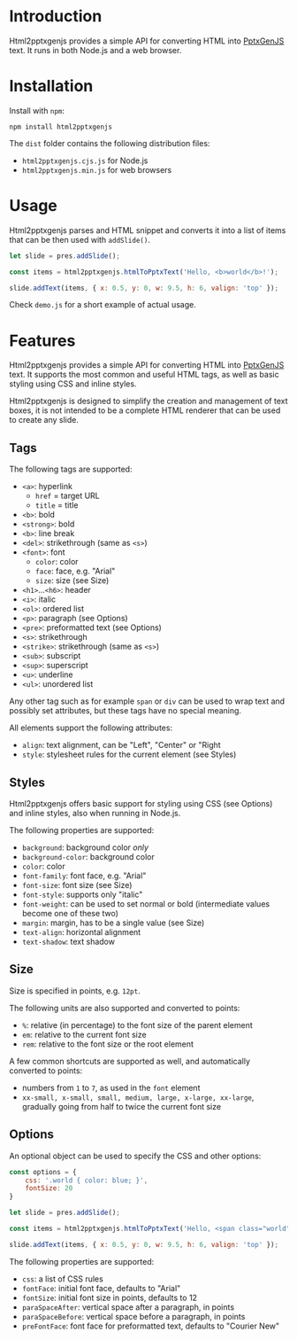 # Introduction 
Html2pptxgenjs provides a simple API for converting HTML into [PptxGenJS](https://github.com/gitbrent/PptxGenJS) text. It runs in both Node.js and a web browser.

# Installation
Install with ```npm```:

```npm install html2pptxgenjs```

The ```dist``` folder contains the following distribution files:
- ```html2pptxgenjs.cjs.js``` for Node.js
- ```html2pptxgenjs.min.js``` for web browsers

# Usage
Html2pptxgenjs parses and HTML snippet and converts it into a list of items that can be then used with ```addSlide()```.

``` js
let slide = pres.addSlide();

const items = html2pptxgenjs.htmlToPptxText('Hello, <b>world</b>!');

slide.addText(items, { x: 0.5, y: 0, w: 9.5, h: 6, valign: 'top' });
```

Check ```demo.js``` for a short example of actual usage.

# Features
Html2pptxgenjs provides a simple API for converting HTML into [PptxGenJS](https://github.com/gitbrent/PptxGenJS) text. It supports the most common and useful HTML tags, as well as basic styling using CSS and inline styles.

Html2pptxgenjs is designed to simplify the creation and management of text boxes, it is not intended to be a complete HTML renderer that can be used to create any slide.

## Tags
The following tags are supported:
- ```<a>```: hyperlink
    - ```href``` = target URL
    - ```title``` = title
- ```<b>```: bold
- ```<strong>```: bold
- ```<b>```: line break
- ```<del>```: strikethrough (same as ```<s>```)
- ```<font>```: font
    - ```color```: color
    - ```face```: face, e.g. "Arial"
    - ```size```: size (see Size) 
- ```<h1>```...```<h6>```: header
- ```<i>```: italic
- ```<ol>```: ordered list
- ```<p>```: paragraph (see Options)
- ```<pre>```: preformatted text (see Options)
- ```<s>```: strikethrough
- ```<strike>```: strikethrough (same as ```<s>```)
- ```<sub>```: subscript
- ```<sup>```: superscript
- ```<u>```: underline
- ```<ul>```: unordered list

Any other tag such as for example ```span``` or ```div``` can be used to wrap text and possibly set attributes, but these tags have no special meaning.

All elements support the following attributes:
- ```align```: text alignment, can be "Left", "Center" or "Right
- ```style```: stylesheet rules for the current element (see Styles)

## Styles
Html2pptxgenjs offers basic support for styling using CSS (see Options) and inline styles, also when running in Node.js.

The following properties are supported:
- ```background```: background color *only*
- ```background-color```: background color
- ```color```: color
- ```font-family```: font face, e.g. "Arial"
- ```font-size```: font size (see Size)
- ```font-style```: supports only "italic"
- ```font-weight```: can be used to set normal or bold (intermediate values become one of these two)
- ```margin```: margin, has to be a single value (see Size)
- ```text-align```: horizontal alignment
- ```text-shadow```: text shadow

## Size
Size is specified in points, e.g. ```12pt```.

The following units are also supported and converted to points:
- ```%```: relative (in percentage) to the font size of the parent element
- ```em```: relative to the current font size
- ```rem```: relative to the font size or the root element

A few common shortcuts are supported as well, and automatically converted to points:
- numbers from ```1``` to ```7```, as used in the ```font``` element
- ```xx-small, x-small, small, medium, large, x-large, xx-large```, gradually going from half to twice the current font size

## Options
An optional object can be used to specify the CSS and other options:

``` js
const options = {
    css: '.world { color: blue; }',
    fontSize: 20
}

let slide = pres.addSlide();

const items = html2pptxgenjs.htmlToPptxText('Hello, <span class="world">world</span>!', options);

slide.addText(items, { x: 0.5, y: 0, w: 9.5, h: 6, valign: 'top' });
```

The following properties are supported:
- ```css```: a list of CSS rules
- ```fontFace```: initial font face, defaults to "Arial"
- ```fontSize```: initial font size in points, defaults to 12
- ```paraSpaceAfter```: vertical space after a paragraph, in points
- ```paraSpaceBefore```: vertical space before a paragraph, in points
- ```preFontFace```: font face for preformatted text, defaults to "Courier New"
